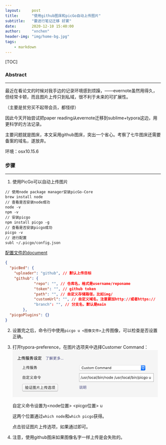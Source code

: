 ```yaml
---
layout:     post
title:      "使用github图床和picGo自动上传图片"
subtitle:   "要进行笔记迁移 好累"
date:       2020-12-10 15:40:00
author:     "xnchen"
header-img: "img/home-bg.jpg"
tags:
    - markdown
---
```



[TOC]

### Abstract

---

最近在看论文的时候对我手边的记录环境感到烦躁，——evernote虽然用得久，但经常卡顿，而且图片上传只到私域，很不利于未来的可扩展性。

（主要是贫穷买不起带会员，都怪缪）

因此今天开始尝试把paper reading从evernote迁移到sublime+typora这边，用更科学的方法记录。

主要问题就是图床，本文采用github图床，突出一个省心。考察了七牛图床还需要备案的域名，遂放弃。

环境：osx10.15.6

### 步骤

---


1. 使用PicGo可以自动上传图片

```shell
// 使用node package manager安装picGo-Core
brew install node
// 查看是否安装node成功
node -v
npm -v
// 安装picgo
npm install picgo -g
// 查看是否安装picgo成功
picgo -v
// 进行配置
subl ~/.picgo/config.json
```

[配置文件的document](https://picgo.github.io/PicGo-Doc/zh/guide/config.html#github%E5%9B%BE%E5%BA%8A)

```json
{
  "picBed": {
    "uploader": "github", // 默认上传目标
    "github": {
 			 "repo": "", // 仓库名，格式是username/reponame
 			 "token": "", // github token
 			 "path": "", // 自定义存储路径，比如img/
 			 "customUrl": "", // 自定义域名，注意要加http://或者https://
 			 "branch": "", // 分支名，默认是main
		},
  "picgoPlugins": {}
}
```

2. 设置完之后，命令行中使用`picgo u <图像文件>`上传图像，可以检查是否设置正确。

3. 打开typora-preference，在图片选项夹中选择Customer Command：<img src="https://raw.githubusercontent.com/Kyokoning/Kyokoning.github.io/main/img/paper-cut/image-20201210180228213.png" alt="image-20201210180228213" style="zoom:50%;" />

   自定义命令设置为<node位置> <picgo位置> u

   这两个位置通过`which node`和`which picgo`获得。

   点击验证图片上传选项，如果通过即可。

4. 注意，使用github图床如果图像名字一样上传是会失败的。

